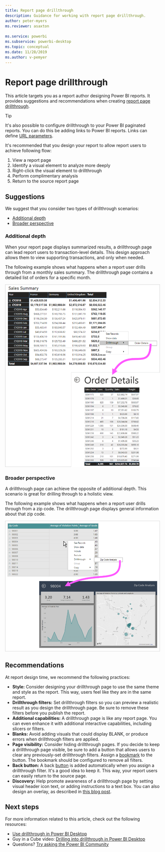 ```yaml
---
title: Report page drillthrough
description: Guidance for working with report page drillthrough.
author: peter-myers
ms.reviewer: asaxton

ms.service: powerbi
ms.subservice: powerbi-desktop
ms.topic: conceptual
ms.date: 11/28/2019
ms.author: v-pemyer
---
```


# Report page drillthrough

This article targets you as a report author designing Power BI reports. It provides suggestions and recommendations when creating [report page drillthrough](../desktop-drillthrough.md).

> [!TIP]
> It's also possible to configure drillthrough to your Power BI paginated reports. You can do this be adding links to Power BI reports. Links can define [URL parameters](/blog/url-parameters-for-paginated-reports-are-now-available/).

It's recommended that you design your report to allow report users to achieve following flow:

1. View a report page
2. Identify a visual element to analyze more deeply
3. Right-click the visual element to drillthrough
4. Perform complimentary analysis
5. Return to the source report page

## Suggestions

We suggest that you consider two types of drillthrough scenarios:

- [Additional depth](#additional-depth)
- [Broader perspective](#broader-perspective)

### Additional depth

When your report page displays summarized results, a drillthrough page can lead report users to transaction-level details. This design approach allows them to view supporting transactions, and only when needed.

The following example shows what happens when a report user drills through from a monthly sales summary. The drillthrough page contains a detailed list of orders for a specific month.

![A matrix visual titled "Sales Summary" groups sales by year and month on the rows, and country on the columns. A context menu shows that a drillthough to a page named "Order Details" has happened. A drillthrough page is also displayed. It's titled "Order Details", and it contains a table. The table presents a list of sales orders measure values.](media/report-drillthrough/suggestion-drillthrough-add-depth.png)

### Broader perspective

A drillthrough page can achieve the opposite of additional depth. This scenario is great for drilling through to a holistic view.

The following example shows what happens when a report user drills through from a zip code. The drillthrough page displays general information about that zip code.

![A table visual has three columns: Zip Code, Average of Violation Points, and Average of Grade Rating. A context menu is open for the zip code 98004. The context menu shows that a drillthrough to a page named "Zip Code Analysis" has happened. The drillthrough page is also displayed. It's titled "Zip Code Analysis", and it's filtered by zip code 98004. The page contains a multi-row card visual displaying various statistics. It also includes a line chart and a map.](media/report-drillthrough/suggestion-drillthrough-broader-perspective.png)

## Recommendations

At report design time, we recommend the following practices:

- **Style:** Consider designing your drillthrough page to use the same theme and style as the report. This way, users feel like they are in the same report.
- **Drillthrough filters:** Set drillthrough filters so you can preview a realistic result as you design the drillthrough page. Be sure to remove these filters before you publish the report.
- **Additional capabilities:** A drillthrough page is like any report page. You can even enhance it with additional interactive capabilities, including slicers or filters.
- **Blanks:** Avoid adding visuals that could display BLANK, or produce errors when drillthrough filters are applied.
- **Page visibility:** Consider hiding drillthrough pages. If you decide to keep a drillthrough page visible, be sure to add a button that allows users to clear any previously-set drillthrough filters. Assign a [bookmark](../desktop-bookmarks.md) to the button. The bookmark should be configured to remove all filters.
- **Back button:** A back [button](../desktop-buttons.md) is added automatically when you assign a drillthrough filter. It's a good idea to keep it. This way, your report users can easily return to the source page.
- **Discovery:** Help promote awareness of a drillthrough page by setting visual header icon text, or adding instructions to a text box. You can also design an overlay, as described in [this blog post](https://alluringbi.com/2019/10/23/overlays-for-true-self-serve-reporting/).

## Next steps

For more information related to this article, check out the following resources:

- [Use drillthrough in Power BI Desktop](../desktop-drillthrough.md)
- Guy in a Cube video: [Drilling into drillthrough in Power BI Desktop](https://www.youtube.com/watch?v=2x9lLHDbtDk)
- Questions? [Try asking the Power BI Community](https://community.powerbi.com/)
